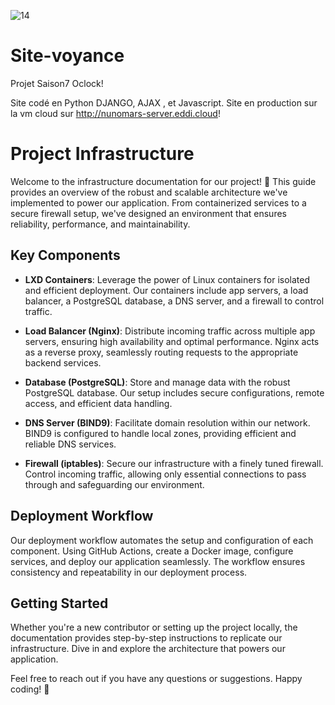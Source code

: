 ![14](https://user-images.githubusercontent.com/53878118/123514781-dd39f900-d694-11eb-9f7c-5a0dcbbcc045.jpg)

# Site-voyance

Projet Saison7 Oclock!

Site codé en Python DJANGO, AJAX , et Javascript.
Site en production sur la vm cloud sur <http://nunomars-server.eddi.cloud>!

# Project Infrastructure

Welcome to the infrastructure documentation for our project! 🚀 This guide provides an overview of the robust and scalable architecture we've implemented to power our application. From containerized services to a secure firewall setup, we've designed an environment that ensures reliability, performance, and maintainability.

## Key Components

- **LXD Containers**: Leverage the power of Linux containers for isolated and efficient deployment. Our containers include app servers, a load balancer, a PostgreSQL database, a DNS server, and a firewall to control traffic.

- **Load Balancer (Nginx)**: Distribute incoming traffic across multiple app servers, ensuring high availability and optimal performance. Nginx acts as a reverse proxy, seamlessly routing requests to the appropriate backend services.

- **Database (PostgreSQL)**: Store and manage data with the robust PostgreSQL database. Our setup includes secure configurations, remote access, and efficient data handling.

- **DNS Server (BIND9)**: Facilitate domain resolution within our network. BIND9 is configured to handle local zones, providing efficient and reliable DNS services.

- **Firewall (iptables)**: Secure our infrastructure with a finely tuned firewall. Control incoming traffic, allowing only essential connections to pass through and safeguarding our environment.

## Deployment Workflow

Our deployment workflow automates the setup and configuration of each component. Using GitHub Actions, create a Docker image, configure services, and deploy our application seamlessly. The workflow ensures consistency and repeatability in our deployment process.

## Getting Started

Whether you're a new contributor or setting up the project locally, the documentation provides step-by-step instructions to replicate our infrastructure. Dive in and explore the architecture that powers our application.

Feel free to reach out if you have any questions or suggestions. Happy coding! 🚀

